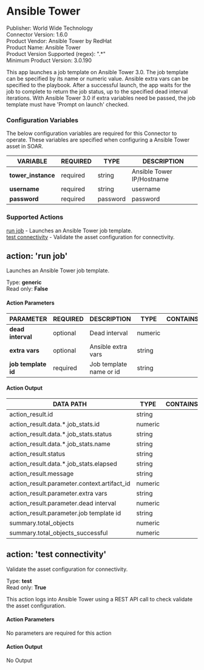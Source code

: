 [comment]: # "Auto-generated SOAR connector documentation"
# Ansible Tower

Publisher: World Wide Technology  
Connector Version: 1\.6\.0  
Product Vendor: Ansible Tower by RedHat  
Product Name: Ansible Tower  
Product Version Supported (regex): "\.\*"  
Minimum Product Version: 3\.0\.190  

This app launches a job template on Ansible Tower 3\.0\. The job template can be specified by its name or numeric value\. Ansible extra vars can be specified to the playbook\. After a successful launch, the app waits for the job to complete to return the job status, up to the specified dead interval iterations\. With Ansible Tower 3\.0 if extra variables need be passed, the job template must have 'Prompt on launch' checked\.

### Configuration Variables
The below configuration variables are required for this Connector to operate.  These variables are specified when configuring a Ansible Tower asset in SOAR.

VARIABLE | REQUIRED | TYPE | DESCRIPTION
-------- | -------- | ---- | -----------
**tower\_instance** |  required  | string | Ansible Tower IP/Hostname
**username** |  required  | string | username
**password** |  required  | password | password

### Supported Actions  
[run job](#action-run-job) - Launches an Ansible Tower job template\.  
[test connectivity](#action-test-connectivity) - Validate the asset configuration for connectivity\.  

## action: 'run job'
Launches an Ansible Tower job template\.

Type: **generic**  
Read only: **False**

#### Action Parameters
PARAMETER | REQUIRED | DESCRIPTION | TYPE | CONTAINS
--------- | -------- | ----------- | ---- | --------
**dead interval** |  optional  | Dead interval | numeric | 
**extra vars** |  optional  | Ansible extra vars | string | 
**job template id** |  required  | Job template name or id | string | 

#### Action Output
DATA PATH | TYPE | CONTAINS
--------- | ---- | --------
action\_result\.id | string | 
action\_result\.data\.\*\.job\_stats\.id | numeric | 
action\_result\.data\.\*\.job\_stats\.status | string | 
action\_result\.data\.\*\.job\_stats\.name | string | 
action\_result\.status | string | 
action\_result\.data\.\*\.job\_stats\.elapsed | string | 
action\_result\.message | string | 
action\_result\.parameter\.context\.artifact\_id | numeric | 
action\_result\.parameter\.extra vars | string | 
action\_result\.parameter\.dead interval | numeric | 
action\_result\.parameter\.job template id | string | 
summary\.total\_objects | numeric | 
summary\.total\_objects\_successful | numeric |   

## action: 'test connectivity'
Validate the asset configuration for connectivity\.

Type: **test**  
Read only: **True**

This action logs into Ansible Tower using a REST API call to check validate the asset configuration\.

#### Action Parameters
No parameters are required for this action

#### Action Output
No Output
